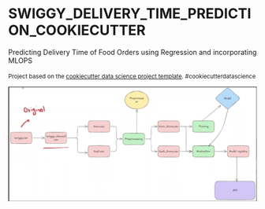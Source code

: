 SWIGGY_DELIVERY_TIME_PREDICTION_COOKIECUTTER
==============================

Predicting Delivery Time of Food Orders using Regression and incorporating MLOPS 

<p><small>Project based on the <a target="_blank" href="https://drivendata.github.io/cookiecutter-data-science/">cookiecutter data science project template</a>. #cookiecutterdatascience</small></p>

![](2025-06-30-10-40-40.png)